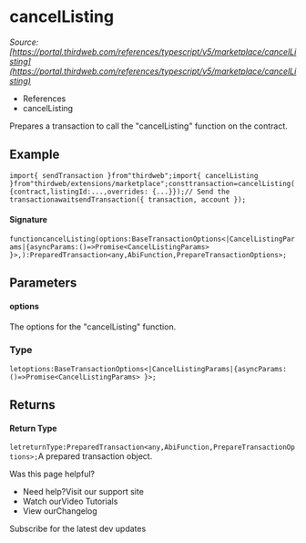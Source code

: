 # cancelListing

*Source: [https://portal.thirdweb.com/references/typescript/v5/marketplace/cancelListing](https://portal.thirdweb.com/references/typescript/v5/marketplace/cancelListing)*

* References
* cancelListing

Prepares a transaction to call the "cancelListing" function on the contract.

## Example

`import{ sendTransaction }from"thirdweb";import{ cancelListing }from"thirdweb/extensions/marketplace";consttransaction=cancelListing({contract,listingId:...,overrides: {...}});// Send the transactionawaitsendTransaction({ transaction, account });`
#### Signature

`functioncancelListing(options:BaseTransactionOptions<|CancelListingParams|{asyncParams:()=>Promise<CancelListingParams> }>,):PreparedTransaction<any,AbiFunction,PrepareTransactionOptions>;`
## Parameters

#### options

The options for the "cancelListing" function.

### Type

`letoptions:BaseTransactionOptions<|CancelListingParams|{asyncParams:()=>Promise<CancelListingParams> }>;`
## Returns

#### Return Type

`letreturnType:PreparedTransaction<any,AbiFunction,PrepareTransactionOptions>;`A prepared transaction object.

Was this page helpful?

* Need help?Visit our support site
* Watch ourVideo Tutorials
* View ourChangelog

Subscribe for the latest dev updates

